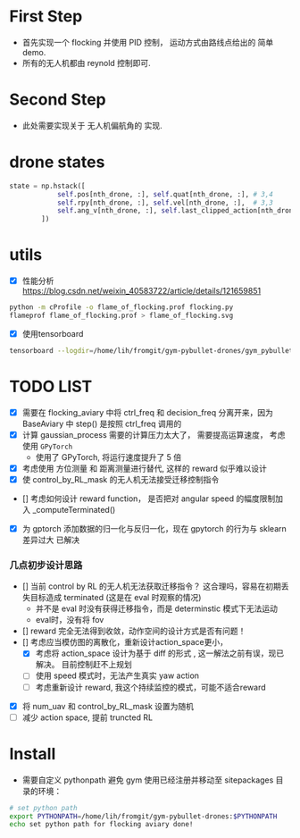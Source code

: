 # First Step

- 首先实现一个 flocking 并使用 PID 控制， 运动方式由路线点给出的 简单 demo.
- 所有的无人机都由 reynold 控制即可.

# Second Step

- 此处需要实现关于 无人机偏航角的 实现.

# drone states
```python
state = np.hstack([
            self.pos[nth_drone, :], self.quat[nth_drone, :], # 3,4
            self.rpy[nth_drone, :], self.vel[nth_drone, :],  # 3,3
            self.ang_v[nth_drone, :], self.last_clipped_action[nth_drone, :]
        ])
```
# utils

- [x] 性能分析 https://blog.csdn.net/weixin_40583722/article/details/121659851
```bash
python -m cProfile -o flame_of_flocking.prof flocking.py
flameprof flame_of_flocking.prof > flame_of_flocking.svg
```
- [x] 使用tensorboard
```bash
tensorboard --logdir=/home/lih/fromgit/gym-pybullet-drones/gym_pybullet_drones/src/results/
```
# TODO LIST

- [x] 需要在 flocking_aviary 中将 ctrl_freq 和 decision_freq 分离开来，因为 BaseAviary 中 step() 是按照 ctrl_freq 调用的
- [x] 计算 gaussian_process 需要的计算压力太大了， 需要提高运算速度， 考虑使用 `GPyTorch`
    - 使用了 GPyTorch, 将运行速度提升了 5 倍
- [x] 考虑使用 方位测量 和 距离测量进行替代, 这样的 reward 似乎难以设计
- [x] 使 control_by_RL_mask 的无人机无法接受迁移控制指令
- [] 考虑如何设计 reward function， 是否把对 angular speed 的幅度限制加入 _computeTerminated()
- [x] 为 gptorch 添加数据的归一化与反归一化，现在 gpytorch 的行为与 sklearn 差异过大 已解决

### 几点初步设计思路
- [] 当前 control by RL 的无人机无法获取迁移指令？ 这合理吗，容易在初期丢失目标造成 terminated (这是在 eval 时观察的情况)
  - 并不是 eval 时没有获得迁移指令，而是 determinstic 模式下无法运动
  - eval时，没有将 fov 
- [] reward 完全无法得到收敛，动作空间的设计方式是否有问题！
- [] 考虑应当模仿图的离散化，重新设计action_space更小，
  - [x] 考虑将 action_space 设计为基于 diff 的形式 ,  这一解法之前有误，现已解决。 目前控制赶不上规划
  - [ ] 使用 speed 模式时，无法产生真实 yaw action
  - [ ] 考虑重新设计 reward, 我这个持续监控的模式，可能不适合reward
- [x] 将 num_uav 和 control_by_RL_mask 设置为随机
- [ ] 减少 action space, 提前 truncted RL

# Install
- 需要自定义 pythonpath 避免 gym 使用已经注册并移动至 sitepackages 目录的环境：
```bash
# set python path
export PYTHONPATH=/home/lih/fromgit/gym-pybullet-drones:$PYTHONPATH
echo set python path for flocking aviary done!

```
